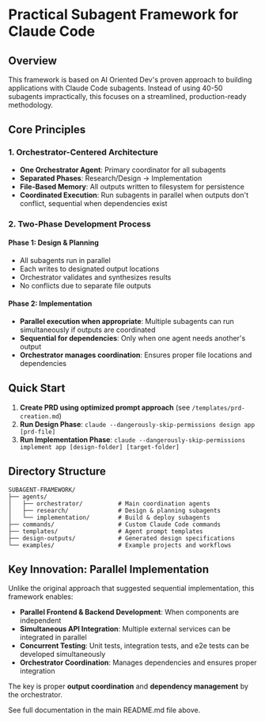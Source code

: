 # Practical Subagent Framework for Claude Code

## Overview

This framework is based on AI Oriented Dev's proven approach to building applications with Claude Code subagents. Instead of using 40-50 subagents impractically, this focuses on a streamlined, production-ready methodology.

## Core Principles

### 1. **Orchestrator-Centered Architecture**
- **One Orchestrator Agent**: Primary coordinator for all subagents
- **Separated Phases**: Research/Design → Implementation
- **File-Based Memory**: All outputs written to filesystem for persistence
- **Coordinated Execution**: Run subagents in parallel when outputs don't conflict, sequential when dependencies exist

### 2. **Two-Phase Development Process**

#### Phase 1: Design & Planning
- All subagents run in parallel
- Each writes to designated output locations
- Orchestrator validates and synthesizes results
- No conflicts due to separate file outputs

#### Phase 2: Implementation
- **Parallel execution when appropriate**: Multiple subagents can run simultaneously if outputs are coordinated
- **Sequential for dependencies**: Only when one agent needs another's output
- **Orchestrator manages coordination**: Ensures proper file locations and dependencies

## Quick Start

1. **Create PRD using optimized prompt approach** (see `/templates/prd-creation.md`)
2. **Run Design Phase**: `claude --dangerously-skip-permissions design app [prd-file]`
3. **Run Implementation Phase**: `claude --dangerously-skip-permissions implement app [design-folder] [target-folder]`

## Directory Structure

```
SUBAGENT-FRAMEWORK/
├── agents/
│   ├── orchestrator/          # Main coordination agents
│   ├── research/              # Design & planning subagents
│   └── implementation/        # Build & deploy subagents
├── commands/                  # Custom Claude Code commands
├── templates/                 # Agent prompt templates
├── design-outputs/            # Generated design specifications
└── examples/                  # Example projects and workflows
```

## Key Innovation: Parallel Implementation

Unlike the original approach that suggested sequential implementation, this framework enables:

- **Parallel Frontend & Backend Development**: When components are independent
- **Simultaneous API Integration**: Multiple external services can be integrated in parallel
- **Concurrent Testing**: Unit tests, integration tests, and e2e tests can be developed simultaneously
- **Orchestrator Coordination**: Manages dependencies and ensures proper integration

The key is proper **output coordination** and **dependency management** by the orchestrator.

See full documentation in the main README.md file above.
